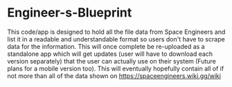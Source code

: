 # Engineer-s-Blueprint

This code/app is designed to hold all the file data from Space Engineers and list it in a readable and understandable format so users don't have to scrape data for the information. 
This will once complete be re-uploaded as a standalone app which will get updates (user will have to download each version separately) that the user can actually use on their system (Future plans for a mobile version too).
This will eventually hopefully contain all of if not more than all of the data shown on https://spaceengineers.wiki.gg/wiki
